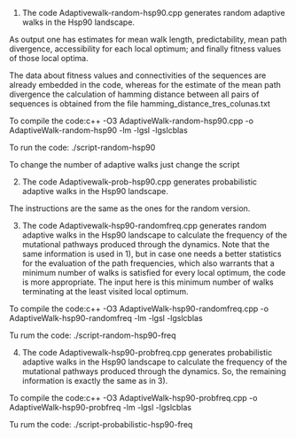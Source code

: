 
1) The code Adaptivewalk-random-hsp90.cpp generates random adaptive walks in the Hsp90 landscape.

As output one has estimates for mean walk length, predictability, mean path divergence, accessibility for each local optimum; and finally fitness values of those local optima.

The data about fitness values and connectivities of the sequences are already embedded in the code, whereas for the estimate
of the mean path divergence the calculation of hamming distance between all pairs of sequences is obtained from the file hamming_distance_tres_colunas.txt

To compile the code:c++ -O3 AdaptiveWalk-random-hsp90.cpp -o AdaptiveWalk-random-hsp90 -lm -lgsl -lgslcblas

To run the code: ./script-random-hsp90

To change the number of adaptive walks just change the script

2) The code Adaptivewalk-prob-hsp90.cpp generates probabilistic adaptive walks in the Hsp90 landscape.

The instructions are the same as the ones for the random version.

3) The code Adaptivewalk-hsp90-randomfreq.cpp generates random adaptive walks in the Hsp90 landscape to calculate the frequency of the mutational pathways produced through the dynamics. Note that the same information is used in 1), but in case one needs a better statistics for the evaluation of the path frequencies, which also warrants that a minimum number of walks is satisfied for every local optimum, the code is more appropriate. The input here is this minimum number of walks terminating at the least visited local optimum.

To compile the code:c++ -O3 AdaptiveWalk-hsp90-randomfreq.cpp -o AdaptiveWalk-hsp90-randomfreq -lm -lgsl -lgslcblas

Tu rum the code: ./script-random-hsp90-freq

4) The code Adaptivewalk-hsp90-probfreq.cpp generates probabilistic adaptive walks in the Hsp90 landscape to calculate the frequency of the mutational pathways produced through the dynamics. So, the remaining information is exactly the same as in 3). 

To compile the code:c++ -O3 AdaptiveWalk-hsp90-probfreq.cpp -o AdaptiveWalk-hsp90-probfreq -lm -lgsl -lgslcblas

Tu rum the code: ./script-probabilistic-hsp90-freq





